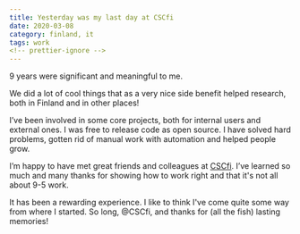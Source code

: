 ```yaml
---
title: Yesterday was my last day at CSCfi
date: 2020-03-08
category: finland, it
tags: work
<!-- prettier-ignore -->
---
```


9 years were significant and meaningful to me.

We did a lot of cool things that as a very nice side benefit helped research, both in Finland and in other places!

I’ve been involved in some core projects, both for internal users and external ones. I was free to release code as open source. I have solved hard problems, gotten rid of manual work with automation and helped people grow.

I’m happy to have met great friends and colleagues at [CSCfi](https://twitter.com/CSCfi). I’ve learned so much and many thanks for showing how to work right and that it's not all about 9-5 work.

It has been a rewarding experience. I like to think I've come quite some way from where I started. So long, @CSCfi, and thanks for (all the fish) lasting memories!
